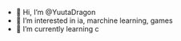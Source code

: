 - 👋 Hi, I’m @YuutaDragon
- 👀 I’m interested in ia, marchine learning, games
- 🌱 I’m currently learning c


<!---
YuutaDragon/YuutaDragon is a ✨ special ✨ repository because its `README.md` (this file) appears on your GitHub profile.
You can click the Preview link to take a look at your changes.
--->
